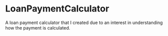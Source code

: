 # LoanPaymentCalculator
A loan payment calculator that I created due to an interest in understanding how the payment is calculated.
